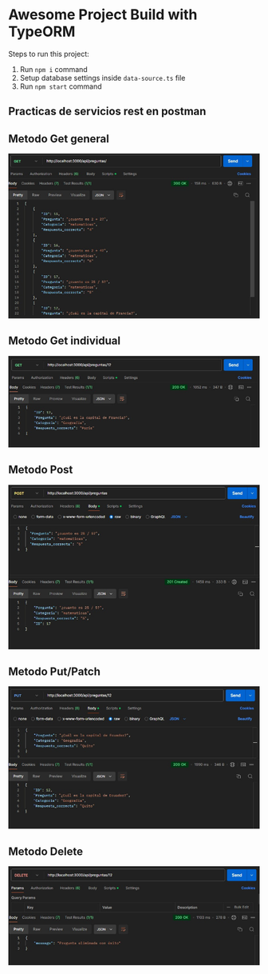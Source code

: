 # Awesome Project Build with TypeORM

Steps to run this project:

1. Run `npm i` command
2. Setup database settings inside `data-source.ts` file
3. Run `npm start` command

## Practicas de servicios rest en postman

## Metodo Get general

![Metodo Get](CapturasRest/GetGeneral.jpg)

## Metodo Get individual

![Metodo Get](CapturasRest/GetIndividual.jpg)

## Metodo Post

![Metodo Post](CapturasRest/Post.jpg)

## Metodo Put/Patch

![Metodo Put](CapturasRest/Put.jpg)

## Metodo Delete

![Metodo Get](CapturasRest/Delete.jpg)